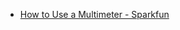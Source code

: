 -   [How to Use a Multimeter - Sparkfun](https://learn.sparkfun.com/tutorials/how-to-use-a-multimeter/all)
